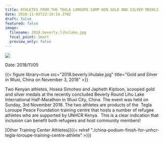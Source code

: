 ```yaml
---
title: ATHLETES FROM THE TEGLA LOROUPE CAMP WIN GOLD AND SILVER MEDALS IN CHINA
date: 2018-11-05T22:19:14.370Z
draft: false
featured: false
image:
  filename: 2018.beverly.lihulake.jpg
  focal_point: Smart
  preview_only: false
---
```

![](https://web.archive.org/web/20200812031858im_/http://teglapeacefoundation.org/wp-content/uploads/2018/11/4.jpg)

Date: 2018/11/05

{{< figure library=true src="2018.beverly.lihulake.jpg" title="Gold and Silver in Wuxi, China on November 3, 2018" >}}

Two Kenyan athletes, Hosea Simotwo and Japheth Kiptoon, scooped gold and silver medals at the recently concluded Beverly Round Lihu Lake International Half-Marathon in Wuxi City, China. The event was held on Sunday, 3rd November 2018. The two athletes are products of the  Tegla Loroupe Peace Foundation training centre that hosts a number of refugee athletes who are supported by UNHCR Kenya.  This is a clear indication that inclusion can benefit both refugees and host community members!

\[Other Training Center Athletes]({{< relref "./china-podium-finish-for-unhcr-tegla-loroupe-training-centre-athlete" >}})
